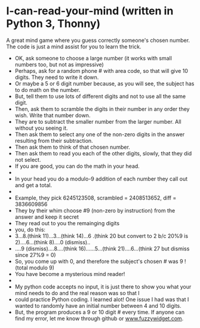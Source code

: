 # I-can-read-your-mind   (written in Python 3, Thonny)
A great mind game where you guess correctly someone's chosen number.  
The code is just a mind assist for you to learn the trick.

-  OK, ask someone to choose a large number (it works with small numbers too, but not as impressive)
-  Perhaps, ask for a random phone # with area code, so that will give 10 digits.  They need to write it down.
-  Or maybe a 5 or 6 digit number because, as you will see, the subject has to do math on the number.
-  But, tell them to use lots of different digits and not to use all the same digit.
-  Then, ask them to scramble the digits in their number in any order they wish.  Write that number down.
-  They are to subtract the smaller number from the larger number. All without you seeing it.
-  Then ask them to select any one of the non-zero digits in the answer resulting from their subtraction.
-  Then ask them to think of that chosen number.
-  Then ask them to read you each of the other digits, slowly, that they did not select. 
-  If you are good, you can do the math in your head.
- 
-  In your head you do a modulo-9 addition of each number they call out and get a total.
-  
-  Example,  they pick 6245123508, scrambled = 2408513652, diff = 3836609856
-  They by their whim choose #9 (non-zero by instruction) from the answer and keep it secret
-  They read out to you the remainging digits
-  you, do this:
-   3...8.(think 11)...3...(think 14)...6 .(think 20 but convert to 2 b/c 20%9 is 2)....6...(think 8)....0 (dismiss)..
-  ....9 (dismiss)....8....(think 16)......5...(think 21)....6...(think 27 but dismiss since 27%9 = 0)
-  So, you come up with 0, and therefore the subject's chosen # was 9 !   (total modulo 9)
-  You have become a mysterious mind reader!
-  
-  My python code accepts no input, it is just there to show you what your mind needs to do and the real reason was so that I 
-  could practice Python coding.  I learned alot!   One issue I had was that I wanted to randomly have an initial number between 4 and 10 digits.
-  But, the program produces a 9 or 10 digit # every time.  If anyone can find my error, let me know through github or www.fuzzywidget.com.
